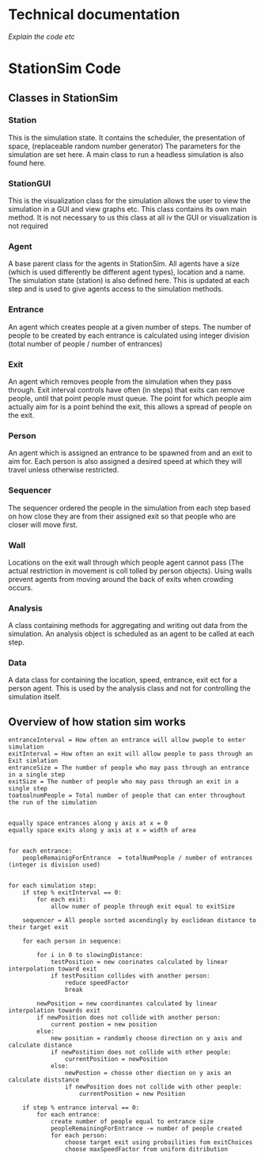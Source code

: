 # Technical documentation

_Explain the code etc_

# StationSim Code


## Classes in StationSim

### Station
This is the simulation state. It contains the scheduler, the presentation of space, (replaceable random number generator) The parameters for the simulation are set here. A main class to run a headless simulation is also found here. 

### StationGUI
This is the visualization class for the simulation allows the user to view the simulation in a GUI and view graphs etc. This class contains its own main method. It is not necessary to us this class at all iv the GUI or visualization is not required 

### Agent
A base parent class for the agents in StationSim. All agents have a size (which is used differently be different agent types), location and a name. The simulation state (station) is also defined here. This is updated at each step and is used to give agents access to the simulation methods. 

### Entrance
An agent which creates people at a given number of steps. The number of people to be created by each entrance is calculated using integer division (total number of people / number of entrances)

### Exit
An agent which removes people from the simulation when they pass through. Exit interval controls have often (in steps) that exits can remove people, until that point people must queue. The point for which people aim actually aim for is a point behind the exit, this allows a spread of people on the exit.  

### Person
An agent which is assigned an entrance to be spawned from and an exit to aim for. Each person is also assigned a desired speed at which they will travel unless otherwise restricted. 

### Sequencer
The sequencer ordered the people in the simulation from each step based on how close they are from their assigned exit so that people who are closer will move first.

### Wall
Locations on the exit wall through which people agent cannot pass (The actual restriction in movement is coll tolled by person objects). Using walls prevent agents from moving around the back of exits when crowding occurs.

### Analysis
A class containing methods for aggregating and writing out data from the simulation. An analysis object is scheduled as an agent to be called at each step.

### Data
A data class for containing the location, speed, entrance, exit ect for a person agent. This is used by the analysis class and not for controlling the simulation itself.


## Overview of how station sim works

	entranceInterval = How often an entrance will allow pwople to enter simulation
	exitInterval = How often an exit will allow people to pass through an Exit simlation
	entranceSize = The number of people who may pass through an entrance in a single step
	exitSize = The number of people who may pass through an exit in a single step
	toatoalnumPeople = Total number of people that can enter throughout the run of the simulation
	
	
	equally space entrances along y axis at x = 0
	equally space exits along y axis at x = width of area
	
	
	for each entrance:
		peopleRemainigForEntrance  = totalNumPeople / number of entrances (integer is division used)
	

	for each simulation step: 
		if step % exitInterval == 0:
			for each exit:
				allow numer of people through exit equal to exitSize
	
		sequencer = All people sorted ascendingly by euclidean distance to their target exit
		
		for each person in sequence:
		
			for i in 0 to slowingDistance:
				testPosition = new coorinates calculated by linear interpolation toward exit
				if testPosition collides with another person:
					reduce speedFactor
					break
		
			newPosition = new coordinantes calculated by linear interpolation towards exit
			if newPosition does not collide with another person:
				current postion = new position
			else:
				new position = randomly choose direction on y axis and calculate distance
				if newPostition does not collide with other people:
					currentPosition = newPosition
				else:
					newPostion = chosse other diection on y axis an calculate diststance
					if newPosition does not collide with other people:
						currentPosition = new Position
				
		if step % entrance interval == 0:
			for each entrance:
				create number of people equal to entrance size
				peopleRemainingForEntrance -= number of people created
				for each person:
					choose target exit using probailities fom exitChoices
					choose maxSpeedFactor from uniform ditribution
		
